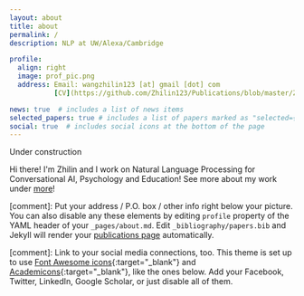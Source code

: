 ```yaml
---
layout: about
title: about
permalink: /
description: NLP at UW/Alexa/Cambridge

profile:
  align: right
  image: prof_pic.png
  address: Email: wangzhilin123 [at] gmail [dot] com
           [CV](https://github.com/Zhilin123/Publications/blob/master/Zhilin_Wang_CV.pdf){:target="\_blank"}

news: true  # includes a list of news items
selected_papers: true # includes a list of papers marked as "selected={true}"
social: true  # includes social icons at the bottom of the page
---
```


Under construction

Hi there! I'm Zhilin and I work on Natural Language Processing for Conversational AI, Psychology and Education! See more about my work under [more](/more)!


[comment]: Put your address / P.O. box / other info right below your picture. You can also disable any these elements by editing `profile` property of the YAML header of your `_pages/about.md`. Edit `_bibliography/papers.bib` and Jekyll will render your [publications page](/al-folio/publications/) automatically.

[comment]: Link to your social media connections, too. This theme is set up to use [Font Awesome icons](http://fortawesome.github.io/Font-Awesome/){:target="\_blank"} and [Academicons](https://jpswalsh.github.io/academicons/){:target="\_blank"}, like the ones below. Add your Facebook, Twitter, LinkedIn, Google Scholar, or just disable all of them.
